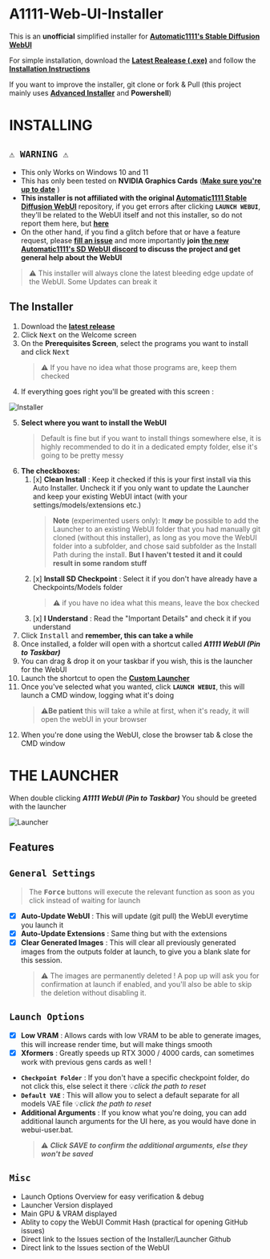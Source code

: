 A1111-Web-UI-Installer
========================

This is an **unofficial** simplified installer for **[Automatic1111's Stable Diffusion WebUI](https://github.com/AUTOMATIC1111/stable-diffusion-webui)**

For simple installation, download the [**Latest Realease (.exe)**](https://github.com/EmpireMediaScience/A1111-Web-UI-Installer/releases) and follow the [**Installation Instructions**](#installing)

If you want to improve the installer, git clone or fork & Pull (this project mainly uses [**Advanced Installer**](https://www.advancedinstaller.com/) and **Powershell**)

# INSTALLING

## **`⚠️ WARNING ⚠️`**

- This only Works on Windows 10 and 11
- This has only been tested on **NVIDIA Graphics Cards** ([**Make sure you're up to date**](https://www.nvidia.com/download/index.aspx)
)
- **This installer is not affiliated with the original [Automatic1111 Stable Diffusion WebUI](https://github.com/AUTOMATIC1111/stable-diffusion-webui)** repository, if you get errors after clicking **`LAUNCH WEBUI`**, they'll be related to the WebUI itself and not this installer, so do not report them here, but [**here**](https://github.com/AUTOMATIC1111/stable-diffusion-webui/issues/new/choose)
- On the other hand, if you find a glitch before that or have a feature request, please [**fill an issue**](https://github.com/EmpireMediaScience/A1111-Web-UI-Installer/issues) and more importantly **join [the new Automatic1111's SD WebUI discord](https://discord.gg/xU8y74HG4d) to discuss the project and get general help about the WebUI**
 > ⚠️ This installer will always clone the latest bleeding edge update of the WebUI. Some Updates can break it

## **The Installer**
1. Download the [**latest release**](https://github.com/EmpireMediaScience/A1111-Web-UI-Installer/releases)
2. Click <kbd>Next</kbd> on the Welcome screen
3. On the **Prerequisites Screen**, select the programs you want to install and click <kbd>Next</kbd> 
   >⚠️ If you have no idea what those programs are, keep them checked
4. If everything goes right you'll be greated with this screen :

 ![Installer](./Media/Installer.png)

5. **Select where you want to install the WebUI**
   >Default is fine but if you want to install things somewhere else, it is highly recommended to do it in a dedicated empty folder, else it's going to be pretty messy
7. **The checkboxes:**
   1.  [x] **Clean Install** : Keep it checked if this is your first install via this Auto Installer. Uncheck it if you only want to update the Launcher and keep your existing WebUI intact (with your settings/models/extensions etc.)
         >**Note** (experimented users only): It ***may*** be possible to add the Launcher to an existing WebUI folder that you had manually git cloned (without this installer), as long as you move the WebUI folder into a subfolder, and chose said subfolder as the Install Path during the install. **But I haven't tested it and it could result in some random stuff**
   1.  [x] **Install SD Checkpoint** : Select it if you don't have already have a Checkpoints/Models folder
         >⚠️ if you have no idea what this means, leave the box checked
   2.   [x] **I Understand** : Read the "Important Details" and check it if you understand
8. Click <kbd>Install</kbd> and **remember, this can take a while**
9.  Once installed, a folder will open with a shortcut called ***A1111 WebUI (Pin to Taskbar)***
10. You can drag & drop it on your taskbar if you wish, this is the launcher for the WebUI
11. Launch the shortcut to open the **[Custom Launcher](#the-launcher)**
12. Once you've selected what you wanted, click **`LAUNCH WEBUI`**, this will launch a CMD window, logging what it's doing 
      >⚠️**Be patient** this will take a while at first, when it's ready, it will open the webUI in your browser
13. When you're done using the WebUI, close the browser tab & close the CMD window
    

# THE LAUNCHER

When double clicking ***A1111 WebUI (Pin to Taskbar)*** You should be greeted with the launcher

![Launcher](./Media/Launcher.png)

## Features

## **`General Settings`**
 > The **<kbd>Force</kbd>** buttons will execute the relevant function as soon as you click instead of waiting for launch
- [x] **Auto-Update WebUI** : This will update (git pull) the WebUI everytime you launch it
- [x] **Auto-Update Extensions** : Same thing but with the extensions
- [x] **Clear Generated Images** : This will clear all previously generated images from the outputs folder at launch, to give you a blank slate for this session. 
   > ⚠️ The images are permanently deleted ! A pop up will ask you for confirmation at launch if enabled, and you'll also be able to skip the deletion without disabling it.
## **`Launch Options`**
- [x] **Low VRAM** : Allows cards with low VRAM to be able to generate images, this will increase render time, but will make things smooth
- [x] **Xformers** : Greatly speeds up RTX 3000 / 4000 cards, can sometimes work with previous gens cards as well !
- **`Checkpoint Folder`** : If you don't have a specific checkpoint folder, do not click this, else select it there 💡*click the path to reset*
- **`Default VAE`** : This will allow you to select a default separate for all models VAE file 💡*click the path to reset*
- **Additional Arguments** : If you know what you're doing, you can add additional launch arguments for the UI here, as you would have done in webui-user.bat. 
  >⚠️ ***Click SAVE to confirm the additional arguments, else they won't be saved***

## **`Misc`**
- Launch Options Overview for easy verification & debug
- Launcher Version displayed
- Main GPU & VRAM displayed
- Ablity to copy the WebUI Commit Hash (practical for opening GitHub issues)
- Direct link to the Issues section of the Installer/Launcher Github
- Direct link to the Issues section of the WebUI
